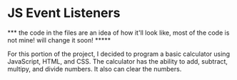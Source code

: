 # JS Event Listeners


*** the code in the files are an idea of how it'll look like, most of the code is not mine! will change it soon! ***** 


For this portion of the project, I decided to program a basic calculator using JavaScript, HTML, and CSS. The calculator has the ability to add, subtract, multipy, and divide numbers. It also can clear the numbers.  
